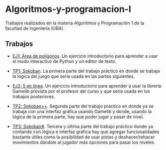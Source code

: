 # Algoritmos-y-programacion-I
Trabajos realizados en la materia Algoritmos y Programación 1 de la facultad de ingeniería (UBA). 

## Trabajos
- [EJ1: Área de polígonos](https://algoritmos1rw.ddns.net/ej1). Un ejercicio introductorio para aprender a usar el modo interactivo de Python y un editor de texto.

- [TP1: Sokoban](https://algoritmos1rw.ddns.net/tps/2022-c2/tp1). La primera parte del trabajo práctico en donde se trabaja la lógica del juego que sería usada en las partes siguientes.

- [EJ2: 5 en línea](https://algoritmos1rw.ddns.net/ej2). Un ejercicio introductorio para aprender a usar la librería Gamelib provista por el profesor del curso y que sería usada en los trabajos posteriores.

- [TP2: Sokoban++](https://algoritmos1rw.ddns.net/tps/2022-c2/tp2). Segunda parte del trabajo práctico en donde ya se trabaja con una interfaz gráfica usando Gamelib y donde, usando la lógica de la primera parte, hay que poder jugar y pasar de nivel.

- [TP3: Sokoban#](https://algoritmos1rw.ddns.net/tps/2022-c2/tp3). Tercera y última parte del trabajo práctico donde ya contando con lógica e interfaz gráfica hay que agregar funcionalidades bastante útiles como la posibilidad de usar pistas y deshacer/rehacer movimientos dándole al jugador más opciones para pasar los niveles.
